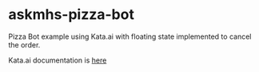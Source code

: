 # askmhs-pizza-bot
Pizza Bot example using Kata.ai with floating state implemented to cancel the order.

Kata.ai documentation is [here](https://docs.kata.ai/)